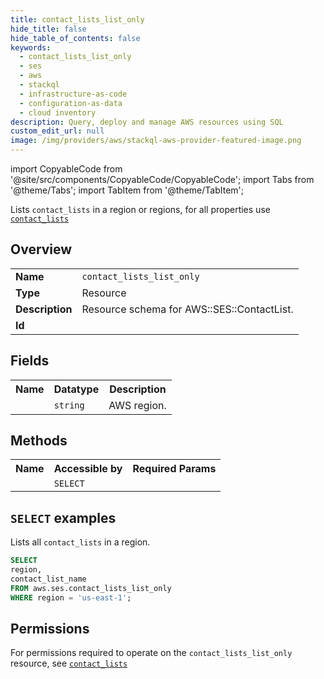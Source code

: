 ```yaml
---
title: contact_lists_list_only
hide_title: false
hide_table_of_contents: false
keywords:
  - contact_lists_list_only
  - ses
  - aws
  - stackql
  - infrastructure-as-code
  - configuration-as-data
  - cloud inventory
description: Query, deploy and manage AWS resources using SQL
custom_edit_url: null
image: /img/providers/aws/stackql-aws-provider-featured-image.png
---
```


import CopyableCode from '@site/src/components/CopyableCode/CopyableCode';
import Tabs from '@theme/Tabs';
import TabItem from '@theme/TabItem';

Lists <code>contact_lists</code> in a region or regions, for all properties use <a href="/providers/aws/serviceName/contact_lists/"><code>contact_lists</code></a>

## Overview
<table><tbody>
<tr><td><b>Name</b></td><td><code>contact_lists_list_only</code></td></tr>
<tr><td><b>Type</b></td><td>Resource</td></tr>
<tr><td><b>Description</b></td><td>Resource schema for AWS::SES::ContactList.</td></tr>
<tr><td><b>Id</b></td><td><CopyableCode code="aws.ses.contact_lists_list_only" /></td></tr>
</tbody></table>

## Fields
<table><tbody><tr><th>Name</th><th>Datatype</th><th>Description</th></tr><tr><td><CopyableCode code="region" /></td><td><code>string</code></td><td>AWS region.</td></tr>
</tbody></table>

## Methods

<table><tbody>
  <tr>
    <th>Name</th>
    <th>Accessible by</th>
    <th>Required Params</th>
  </tr>
  <tr>
    <td><CopyableCode code="list_resources" /></td>
    <td><code>SELECT</code></td>
    <td><CopyableCode code="region" /></td>
  </tr>
</tbody></table>

## `SELECT` examples
Lists all <code>contact_lists</code> in a region.
```sql
SELECT
region,
contact_list_name
FROM aws.ses.contact_lists_list_only
WHERE region = 'us-east-1';
```


## Permissions

For permissions required to operate on the <code>contact_lists_list_only</code> resource, see <a href="/providers/aws/ses/contact_lists/#permissions"><code>contact_lists</code></a>

